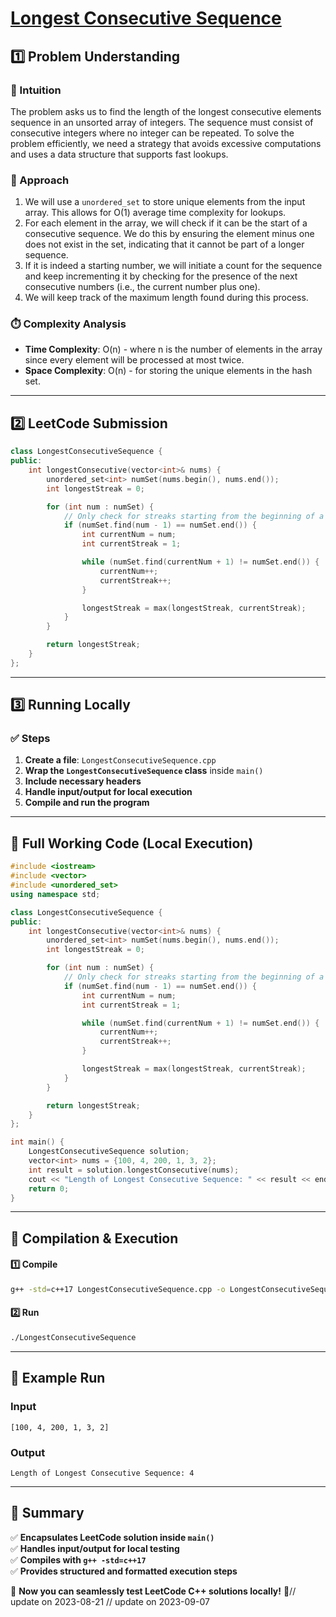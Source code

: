 # **[Longest Consecutive Sequence](https://leetcode.com/problems/longest-consecutive-sequence/description/)**  

## **1️⃣ Problem Understanding**  
### **📌 Intuition**  
The problem asks us to find the length of the longest consecutive elements sequence in an unsorted array of integers. The sequence must consist of consecutive integers where no integer can be repeated. To solve the problem efficiently, we need a strategy that avoids excessive computations and uses a data structure that supports fast lookups. 

### **🚀 Approach**  
1. We will use a `unordered_set` to store unique elements from the input array. This allows for O(1) average time complexity for lookups.
2. For each element in the array, we will check if it can be the start of a consecutive sequence. We do this by ensuring the element minus one does not exist in the set, indicating that it cannot be part of a longer sequence.
3. If it is indeed a starting number, we will initiate a count for the sequence and keep incrementing it by checking for the presence of the next consecutive numbers (i.e., the current number plus one).
4. We will keep track of the maximum length found during this process.

### **⏱️ Complexity Analysis**  
- **Time Complexity**: O(n) - where n is the number of elements in the array since every element will be processed at most twice.
- **Space Complexity**: O(n) - for storing the unique elements in the hash set.  

---  

## **2️⃣ LeetCode Submission**  
```cpp
class LongestConsecutiveSequence {
public:
    int longestConsecutive(vector<int>& nums) {
        unordered_set<int> numSet(nums.begin(), nums.end());
        int longestStreak = 0;

        for (int num : numSet) {
            // Only check for streaks starting from the beginning of a sequence
            if (numSet.find(num - 1) == numSet.end()) {
                int currentNum = num;
                int currentStreak = 1;

                while (numSet.find(currentNum + 1) != numSet.end()) {
                    currentNum++;
                    currentStreak++;
                }

                longestStreak = max(longestStreak, currentStreak);
            }
        }

        return longestStreak;
    }
};
```  

---  

## **3️⃣ Running Locally**  
### **✅ Steps**  
1. **Create a file**: `LongestConsecutiveSequence.cpp`  
2. **Wrap the `LongestConsecutiveSequence` class** inside `main()`  
3. **Include necessary headers**  
4. **Handle input/output for local execution**  
5. **Compile and run the program**  

---  

## **📝 Full Working Code (Local Execution)**  
```cpp
#include <iostream>
#include <vector>
#include <unordered_set>
using namespace std;

class LongestConsecutiveSequence {
public:
    int longestConsecutive(vector<int>& nums) {
        unordered_set<int> numSet(nums.begin(), nums.end());
        int longestStreak = 0;

        for (int num : numSet) {
            // Only check for streaks starting from the beginning of a sequence
            if (numSet.find(num - 1) == numSet.end()) {
                int currentNum = num;
                int currentStreak = 1;

                while (numSet.find(currentNum + 1) != numSet.end()) {
                    currentNum++;
                    currentStreak++;
                }

                longestStreak = max(longestStreak, currentStreak);
            }
        }

        return longestStreak;
    }
};

int main() {
    LongestConsecutiveSequence solution;
    vector<int> nums = {100, 4, 200, 1, 3, 2};
    int result = solution.longestConsecutive(nums);
    cout << "Length of Longest Consecutive Sequence: " << result << endl; // Expected output: 4
    return 0;
}
```  

---  

## **🔧 Compilation & Execution**  
#### **1️⃣ Compile**  
```bash
g++ -std=c++17 LongestConsecutiveSequence.cpp -o LongestConsecutiveSequence
```  

#### **2️⃣ Run**  
```bash
./LongestConsecutiveSequence
```  

---  

## **🎯 Example Run**  
### **Input**  
```
[100, 4, 200, 1, 3, 2]
```  
### **Output**  
```
Length of Longest Consecutive Sequence: 4
```  

---  

## **📌 Summary**  
✅ **Encapsulates LeetCode solution inside `main()`**  
✅ **Handles input/output for local testing**  
✅ **Compiles with `g++ -std=c++17`**  
✅ **Provides structured and formatted execution steps**  

🚀 **Now you can seamlessly test LeetCode C++ solutions locally!** 🚀// update on 2023-08-21
// update on 2023-09-07
